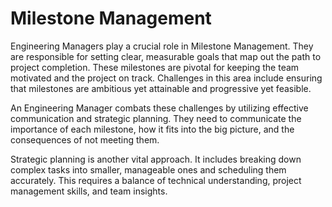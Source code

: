 # Milestone Management

Engineering Managers play a crucial role in Milestone Management. They are responsible for setting clear, measurable goals that map out the path to project completion. These milestones are pivotal for keeping the team motivated and the project on track. Challenges in this area include ensuring that milestones are ambitious yet attainable and progressive yet feasible.

An Engineering Manager combats these challenges by utilizing effective communication and strategic planning. They need to communicate the importance of each milestone, how it fits into the big picture, and the consequences of not meeting them.

Strategic planning is another vital approach. It includes breaking down complex tasks into smaller, manageable ones and scheduling them accurately. This requires a balance of technical understanding, project management skills, and team insights.